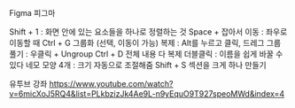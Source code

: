 Figma 피그마 

Shift + 1 : 화면 안에 있는 요소들을 하나로 정렬하는 것 
Space + 잡아서 이동  : 좌우로 이동할 때
Ctrl + G 그룹화 (선택, 이동이 가능) 
복제 : Alt를 누르고 클릭, 드레그 
그룹 풀기 : 우클릭 + Ungroup 
Ctrl + D 전체 내용 다 복제 
더블클릭 : 이름을 쉽게 바꿀 수 있다 
네모 모양 4개 : 크기 자동으로 조절해줌 
Shift + S 섹션을 크게 하나 만들기 

유투브 강좌 
https://www.youtube.com/watch?v=6micXoJ5RQ4&list=PLkbzizJk4Ae9L-n9yEquO9T927speoMWd&index=4
